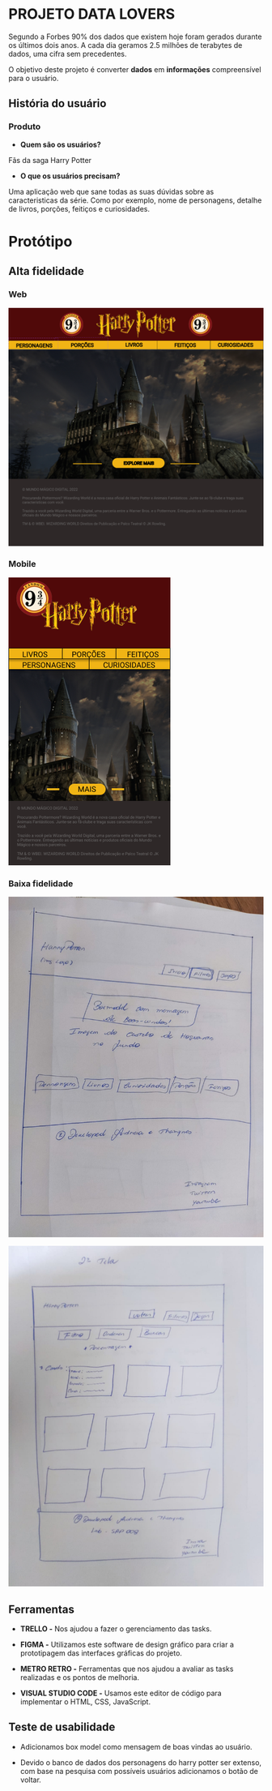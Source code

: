 # PROJETO DATA LOVERS

Segundo a Forbes 90% dos dados que existem hoje foram gerados durante os últimos dois anos. A cada dia geramos 2.5 milhões de terabytes de dados, uma cifra sem precedentes.

O objetivo deste projeto é converter **dados** em **informações** compreensível para o usuário.
## História do usuário
### Produto
* **Quem são os usuários?**  

Fãs da saga Harry Potter  

* **O que os usuários precisam?**  

Uma aplicação web que sane todas as suas dúvidas sobre as caracteristicas da série. Como por exemplo, nome de personagens, detalhe de livros, porções, feitiços e curiosidades.

# Protótipo
## Alta fidelidade  

### Web
![Prototipo alta](src/imagens/Prototipo%20de%20alta.png)

### Mobile
![mobile](src/imagens/proto%20mobile.png)
### Baixa fidelidade
![](src/imagens/proto%20bx%201.jpeg)

![](src/imagens/proto%20bx%202.jpeg)
## Ferramentas

* **TRELLO -**  Nos ajudou a fazer o gerenciamento das tasks.

* **FIGMA -** Utilizamos este software de design gráfico para criar a prototipagem das interfaces gráficas do projeto.

* **METRO RETRO -**  Ferramentas que nos ajudou a avaliar as tasks realizadas e os pontos de melhoria.

* **VISUAL STUDIO CODE -** Usamos este editor de código para implementar o HTML, CSS, JavaScript.

## Teste de usabilidade

* Adicionamos box model como mensagem de boas vindas ao usuário.

* Devido o banco de dados dos personagens do harry potter ser extenso, com base na pesquisa com possíveis usuários adicionamos o botão de voltar.
